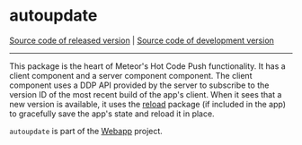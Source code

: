 # autoupdate
[Source code of released version](https://github.com/meteor/meteor/tree/master/packages/autoupdate) | [Source code of development version](https://github.com/meteor/meteor/tree/devel/packages/autoupdate)
***

This package is the heart of Meteor's Hot Code Push functionality. It has a
client component and a server component component. The client component uses a
DDP API provided by the server to subscribe to the version ID of the most recent
build of the app's client. When it sees that a new version is available, it uses
the [reload](https://atmospherejs.com/meteor/reload) package (if included in the
app) to gracefully save the app's state and reload it in place.

`autoupdate` is part of the [Webapp](https://github.com/meteor/meteor/tree/master/packages/webapp)
project.
